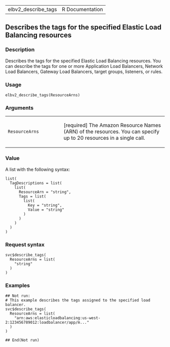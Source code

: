 <table style="width: 100%;">
<tbody>
<tr class="odd">
<td>elbv2_describe_tags</td>
<td style="text-align: right;">R Documentation</td>
</tr>
</tbody>
</table>

## Describes the tags for the specified Elastic Load Balancing resources

### Description

Describes the tags for the specified Elastic Load Balancing resources.
You can describe the tags for one or more Application Load Balancers,
Network Load Balancers, Gateway Load Balancers, target groups,
listeners, or rules.

### Usage

    elbv2_describe_tags(ResourceArns)

### Arguments

<table>
<colgroup>
<col style="width: 35%" />
<col style="width: 65%" />
</colgroup>
<tbody>
<tr class="odd">
<td><code
id="elbv2_describe_tags_:_ResourceArns">ResourceArns</code></td>
<td><p>[required] The Amazon Resource Names (ARN) of the resources. You
can specify up to 20 resources in a single call.</p></td>
</tr>
</tbody>
</table>

### Value

A list with the following syntax:

    list(
      TagDescriptions = list(
        list(
          ResourceArn = "string",
          Tags = list(
            list(
              Key = "string",
              Value = "string"
            )
          )
        )
      )
    )

### Request syntax

    svc$describe_tags(
      ResourceArns = list(
        "string"
      )
    )

### Examples

    ## Not run: 
    # This example describes the tags assigned to the specified load balancer.
    svc$describe_tags(
      ResourceArns = list(
        "arn:aws:elasticloadbalancing:us-west-2:123456789012:loadbalancer/app/m..."
      )
    )

    ## End(Not run)
